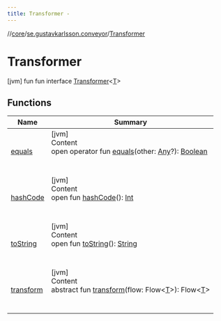 ```yaml
---
title: Transformer -
---
```

//[core](../../index.md)/[se.gustavkarlsson.conveyor](../index.md)/[Transformer](index.md)



# Transformer  
 [jvm] fun fun interface [Transformer](index.md)<[T](index.md)>   


## Functions  
  
|  Name|  Summary| 
|---|---|
| <a name="kotlin/Any/equals/#kotlin.Any?/PointingToDeclaration/"></a>[equals](../-updatable-state-flow/index.md#%5Bkotlin%2FAny%2Fequals%2F%23kotlin.Any%3F%2FPointingToDeclaration%2F%5D%2FFunctions%2F223044804)| <a name="kotlin/Any/equals/#kotlin.Any?/PointingToDeclaration/"></a>[jvm]  <br>Content  <br>open operator fun [equals](../-updatable-state-flow/index.md#%5Bkotlin%2FAny%2Fequals%2F%23kotlin.Any%3F%2FPointingToDeclaration%2F%5D%2FFunctions%2F223044804)(other: [Any](https://kotlinlang.org/api/latest/jvm/stdlib/kotlin/-any/index.html)?): [Boolean](https://kotlinlang.org/api/latest/jvm/stdlib/kotlin/-boolean/index.html)  <br><br><br>
| <a name="kotlin/Any/hashCode/#/PointingToDeclaration/"></a>[hashCode](../-updatable-state-flow/index.md#%5Bkotlin%2FAny%2FhashCode%2F%23%2FPointingToDeclaration%2F%5D%2FFunctions%2F223044804)| <a name="kotlin/Any/hashCode/#/PointingToDeclaration/"></a>[jvm]  <br>Content  <br>open fun [hashCode](../-updatable-state-flow/index.md#%5Bkotlin%2FAny%2FhashCode%2F%23%2FPointingToDeclaration%2F%5D%2FFunctions%2F223044804)(): [Int](https://kotlinlang.org/api/latest/jvm/stdlib/kotlin/-int/index.html)  <br><br><br>
| <a name="kotlin/Any/toString/#/PointingToDeclaration/"></a>[toString](../-updatable-state-flow/index.md#%5Bkotlin%2FAny%2FtoString%2F%23%2FPointingToDeclaration%2F%5D%2FFunctions%2F223044804)| <a name="kotlin/Any/toString/#/PointingToDeclaration/"></a>[jvm]  <br>Content  <br>open fun [toString](../-updatable-state-flow/index.md#%5Bkotlin%2FAny%2FtoString%2F%23%2FPointingToDeclaration%2F%5D%2FFunctions%2F223044804)(): [String](https://kotlinlang.org/api/latest/jvm/stdlib/kotlin/-string/index.html)  <br><br><br>
| <a name="se.gustavkarlsson.conveyor/Transformer/transform/#kotlinx.coroutines.flow.Flow[TypeParam(bounds=[kotlin.Any?])]/PointingToDeclaration/"></a>[transform](transform.md)| <a name="se.gustavkarlsson.conveyor/Transformer/transform/#kotlinx.coroutines.flow.Flow[TypeParam(bounds=[kotlin.Any?])]/PointingToDeclaration/"></a>[jvm]  <br>Content  <br>abstract fun [transform](transform.md)(flow: Flow<[T](index.md)>): Flow<[T](index.md)>  <br><br><br>

